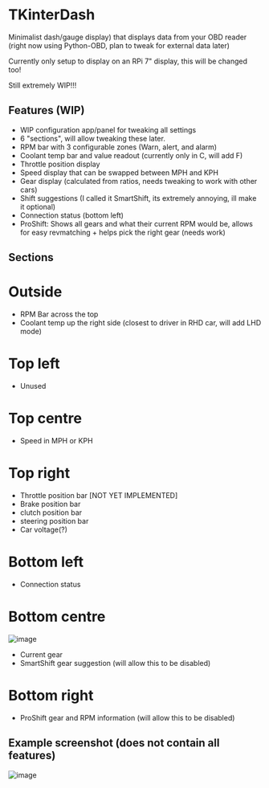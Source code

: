 # TKinterDash
Minimalist dash/gauge display) that displays data from your OBD reader (right now using Python-OBD, plan to tweak for external data later)

Currently only setup to display on an RPi 7" display, this will be changed too!

Still extremely WIP!!!

## Features (WIP)
- WIP configuration app/panel for tweaking all settings
- 6 "sections", will allow tweaking these later.
- RPM bar with 3 configurable zones (Warn, alert, and alarm)
- Coolant temp bar and value readout (currently only in C, will add F)
- Throttle position display
- Speed display that can be swapped between MPH and KPH
- Gear display (calculated from ratios, needs tweaking to work with other cars)
- Shift suggestions (I called it SmartShift, its extremely annoying, ill make it optional)
- Connection status (bottom left)
- ProShift:  Shows all gears and what their current RPM would be, allows for easy revmatching + helps pick the right gear (needs work)

## Sections

# Outside
- RPM Bar across the top
- Coolant temp up the right side (closest to driver in RHD car, will add LHD mode)

# Top left
- Unused
# Top centre
- Speed in MPH or KPH
# Top right
- Throttle position bar
[NOT YET IMPLEMENTED]
- Brake position bar
- clutch position bar
- steering position bar
- Car voltage(?)
# Bottom left
- Connection status
# Bottom centre
![image](https://github.com/ItsJustAGitHubMichealWhosGonnaSeeIt5Ppl/TKinterDash/assets/85679034/291460a9-9d7c-489e-b04b-d572af2f4805)

- Current gear
- SmartShift gear suggestion (will allow this to be disabled)
# Bottom right
- ProShift gear and RPM information (will allow this to be disabled)

## Example screenshot (does not contain all features)

![image](https://github.com/ItsJustAGitHubMichealWhosGonnaSeeIt5Ppl/TKinterDash/assets/85679034/131a7065-632e-4775-9b8b-2ca400bceeb6)

